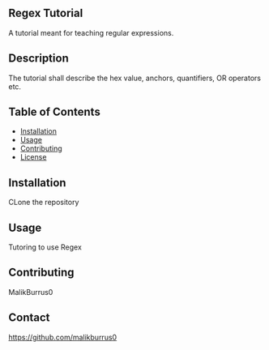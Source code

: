 ## Regex Tutorial
A tutorial meant for teaching regular expressions.

## Description
The tutorial shall describe the hex value, anchors, quantifiers, OR operators etc.

## Table of Contents

- [Installation](#installation)
- [Usage](#usage)
- [Contributing](#contributing)
- [License](#license)

## Installation
CLone the repository

## Usage
Tutoring to use Regex
## Contributing
MalikBurrus0

## Contact
https://github.com/malikburrus0
